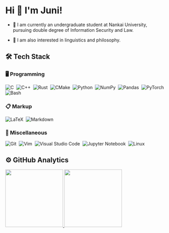 # Hi 👋 I'm Juni!

- 🔭 I am currently an undergraduate student at Nankai University, pursuing double degree of Information Security and Law.

- 🌱 I am also interested in linguistics and philosophy.

## 🛠 Tech Stack

### 🖥️ Programming

![C](https://img.shields.io/badge/c-%2300599C.svg?style=for-the-badge&logo=c&logoColor=white)&nbsp;
![C++](https://img.shields.io/badge/c++-%2300599C.svg?style=for-the-badge&logo=c%2B%2B&logoColor=white)&nbsp;
![Rust](https://img.shields.io/badge/rust-%23000000.svg?style=for-the-badge&logo=rust&logoColor=white)&nbsp;
![CMake](https://img.shields.io/badge/CMake-%23008FBA.svg?style=for-the-badge&logo=cmake&logoColor=white)&nbsp;
![Python](https://img.shields.io/badge/python-3670A0?style=for-the-badge&logo=python&logoColor=ffdd54)&nbsp;
![NumPy](https://img.shields.io/badge/numpy-%23013243.svg?style=for-the-badge&logo=numpy&logoColor=white)&nbsp;
![Pandas](https://img.shields.io/badge/pandas-%23150458.svg?style=for-the-badge&logo=pandas&logoColor=white)&nbsp;
![PyTorch](https://img.shields.io/badge/PyTorch-%23EE4C2C.svg?style=for-the-badge&logo=PyTorch&logoColor=white)&nbsp;
![Bash](https://img.shields.io/badge/bash-%23121011.svg?style=for-the-badge&logo=gnu-bash&logoColor=white)&nbsp;

### 📋 Markup

![LaTeX](https://img.shields.io/badge/latex-%23008080.svg?style=for-the-badge&logo=latex&logoColor=white)&nbsp;
![Markdown](https://img.shields.io/badge/markdown-%23000000.svg?style=for-the-badge&logo=markdown&logoColor=white)&nbsp;

### 🔬 Miscellaneous

![Git](https://img.shields.io/badge/git-%23F05033.svg?style=for-the-badge&logo=git&logoColor=white)&nbsp;
![Vim](https://img.shields.io/badge/VIM-%2311AB00.svg?style=for-the-badge&logo=vim&logoColor=white)&nbsp;
![Visual Studio Code](https://img.shields.io/badge/Visual%20Studio%20Code-0078d7.svg?style=for-the-badge&logo=visual-studio-code&logoColor=white)&nbsp;
![Jupyter Notebook](https://img.shields.io/badge/jupyter-%23FA0F00.svg?style=for-the-badge&logo=jupyter&logoColor=white)&nbsp;
![Linux](https://img.shields.io/badge/Linux-FCC624?style=for-the-badge&logo=linux&logoColor=black)&nbsp;

## ⚙️ GitHub Analytics

<a href="https://github.com/anuraghazra/github-readme-stats">
    <img height="180em" src="https://github-readme-stats.vercel.app/api?username=JuniMay&show_icons=true&theme=dark&count_private=true&include_all_commits=true"/>
    <img height="180em" src="https://github-readme-stats.vercel.app/api/top-langs/?username=JuniMay&layout=compact&langs_count=8&theme=dark&include_all_commits=true&count_private=true"/>
</a>

<!-- <a href="https://github.com/ashutosh00710/github-readme-activity-graph">
    <img width=795em alt="Juni's Activity Graph" src="https://activity-graph.herokuapp.com/graph?username=JuniMay&custom_title=Juni's%20Contribution%20Graph&bg_color=151515&color=9e9e9e&line=dadada&point=9e9e9e&area=true&hide_border=true"/>
</a> -->


